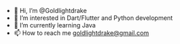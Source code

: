 - 👋 Hi, I’m @Goldlightdrake
- 👀 I’m interested in Dart/Flutter and Python development
- 🌱 I’m currently learning Java
- 📫 How to reach me goldlightdrake@gmail.com

<!---
Goldlightdrake/Goldlightdrake is a ✨ special ✨ repository because its `README.md` (this file) appears on your GitHub profile.
You can click the Preview link to take a look at your changes.
--->
